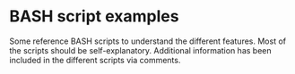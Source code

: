 # BASH script examples
Some reference BASH scripts to understand the different features.
Most of the scripts should be self-explanatory.
Additional information has been included in the different scripts via comments.
